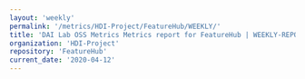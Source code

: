 ```yaml
---
layout: 'weekly'
permalink: '/metrics/HDI-Project/FeatureHub/WEEKLY/'
title: 'DAI Lab OSS Metrics Metrics report for FeatureHub | WEEKLY-REPORT-2020-04-12'
organization: 'HDI-Project'
repository: 'FeatureHub'
current_date: '2020-04-12'
---
```

